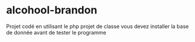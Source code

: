 # alcohool-brandon

Projet codé en utilisant le php
projet de classe
vous devez installer la base de donnée avant de tester le programme
